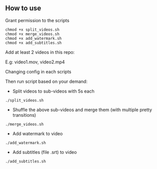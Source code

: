 ## How to use

Grant permission to the scripts
```
chmod +x split_videos.sh
chmod +x merge_videos.sh
chmod +x add_watermark.sh
chmod +x add_subtitles.sh
```

Add at least 2 videos in this repo:

E.g: video1.mov, video2.mp4

Changing config in each scripts

Then run script based on your demand:
- Split videos to sub-videos with 5s each
```
./split_videos.sh 
```

- Shuffle the above sub-videos and merge them (with multiple pretty transitions)
```
./merge_videos.sh
```
- Add watermark to video
```
./add_watermark.sh
```
- Add subtitles (file .srt) to video
```
./add_subtitles.sh
```